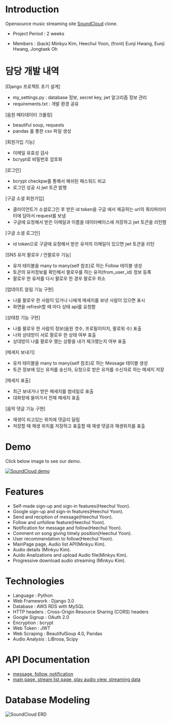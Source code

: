 # Introduction

Opensource music streaming site [SoundCloud](https://soundcloud.com/) clone. 

+ Project Period  : 2 weeks

+ Members         : (back) Minkyu Kim, Heechul Yoon, (front) Eunji Hwang, Eunji Hwang, Jongtaek Oh
         
# 담당 개발 내역
[Django 프로젝트 초기 설계]
- my_settings.py : database 정보, secret key, jwt 알고리즘 정보 관리
- requirements.txt : 개발 환경 공유

[음원 메타데이터 크롤링]
- beautiful soup, requests
- pandas 를 통한 csv 파일 생성

[회원가입 기능]
- 이메일 유효성 검사
- bcrypt로 비밀번호 암호화

[로그인]
- bcrypt checkpw를 통해서 해쉬된 패스워드 비교
- 로그인 성공 시 jwt 토큰 밠행

[구글 소셜 회원가입]
- 클라이언트가 소셜로그인 후 받은 id token을 구글 에서 제공하는 url의 쿼리파라미터에 담아서 request를 보냄 
- 구글에 요청해서 받은 이메일과 이름을 데이터베이스에 저장하고 jwt 토큰을 리턴함

[구글 소셜 로그인]
- id token으로 구글에 요청해서 받은 유저의 이메일이 있으면 jwt 토큰을 리턴

[SNS 유저 팔로우 / 언팔로우 기능]
- 유저 테이블을 many to many(self 참조)로 하는 Follow 테이블 생성
- 토큰의 유저정보를 확인해서 팔로우를 하는 유저(from_user_id) 정보 등록
- 팔로우 한 유저를 다시 팔로우 한 경우 팔로우 취소

[업데이트 알림 기능 구현]
- 나를 팔로우 한 사람이 있거나 나에게 메세지를 보낸 사람이 있으면 표시
- 화면을 refresh할 때 마다 상태 api를 요청함

[상태창 기능 구현]
- 나를 팔로우 한 사람의 정보(음원 갯수, 프로필이미지, 팔로워 수) 표출
- 나와 상대방이 서로 팔로우 한 상태 여부 표출
- 상대방이 나를 팔로우 했는 상황을 내가 체크했는지 여부 표출

[메세지 보내기]
- 유저 테이블을 many to many(self 참조)로 하는 Message 테이블 생성
- 토큰 정보에 있는 유저를 송신자, 요청으로 받은 유저를 수신자로 하는 메세지 저장

[메세지 표출]
- 최근 보내거나 받은 메세지를 썸네일로 표출
- 대화창에 들어가서 전체 메세지 표출

[음악 댓글 기능 구현]
- 재생이 되고있는 위치에 댓글리 달림
- 저장할 때 재생 위치를 저장하고 표출할 때 재생 댓글과 재생위치를 표출

# Demo
Click below image to see our demo.

[![SoundCloud demo](https://images.velog.io/images/valentin123/post/3c2d9978-8f14-4773-8ee3-6d634c295120/%EC%95%B1.png)](https://www.youtube.com/watch?v=u6SGpbk2x5A&feature=youtu.be)

# Features
+ Self-made sign-up and sign-in features(Heechul Yoon).
+ Google sign-up and sign-in features(Heechul Yoon).
+ Send and reciption of message(Heechul Yoon).
+ Follow and unfollow feature(Heechul Yoon).
+ Notification for message and follow(Heechul Yoon).
+ Comment on song giving timely position(Heechul Yoon).
+ User recommendation to follow(Heechul Yoon).
+ MainPage page, Audio list API(Minkyu Kim).
+ Audio details (Minkyu Kim).
+ Auido Analizations and upload Audio file(Minkyu Kim).
+ Progressive download audio streaming (Minkyu Kim).

# Technologies
+ Language       : Python
+ Web Framework  : Django 3.0
+ Database       : AWS RDS with MySQL
+ HTTP headers   : Cross-Origin Resource Sharing (CORS) headers
+ Google Signup  : OAuth 2.0
+ Encryption     : bcrypt
+ Web Token      : JWT
+ Web Scraping   : BeautifulSoup 4.0, Pandas
+ Audio Analysis : LiBrosa, Scipy

# API Documentation
+ [message, follow, notification](https://documenter.getpostman.com/view/10644576/SzS8rjpk?version=latest#db667abf-875b-4a91-8c64-466ad7f301f2)
+ [main page, stream list page, play audio view, streaming data](https://documenter.getpostman.com/view/10398707/SzfDvQ7Q?version=latest#ed51a1eb-edd3-4db4-8260-21b18355b0a1)
# Database Modeling
![SoundCloud ERD](https://media.vlpt.us/images/valentin123/post/ca1b2e01-6bcb-4e91-8720-63eafe514c6c/NotSoundCloud_20200412_23_27.png)
